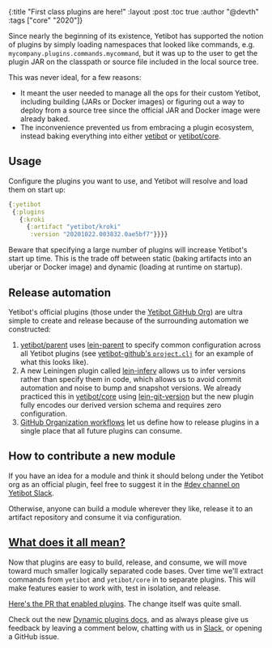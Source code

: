 {:title "First class plugins are here!"
 :layout :post
 :toc true
 :author "@devth"
 :tags  ["core" "2020"]}

Since nearly the beginning of its existence, Yetibot has supported the notion of
plugins by simply loading namespaces that looked like commands, e.g.
`mycompany.plugins.commands.mycommand`, but it was up to the user to get the
plugin JAR on the classpath or source file included in the local source tree.

This was never ideal, for a few reasons:

- It meant the user needed to manage all the ops for their custom Yetibot,
  including building (JARs or Docker images) or figuring out a way to deploy
  from a source tree since the official JAR and Docker image were already baked.
- The inconvenience prevented us from embracing a plugin ecosystem, instead
  baking everything into either [yetibot](https://github.com/yetibot/yetibot)
  or [yetibot/core](https://github.com/yetibot/core).

## Usage

Configure the plugins you want to use, and Yetibot will resolve and load them on
start up:

```clojure
{:yetibot
 {:plugins
   {:kroki
     {:artifact "yetibot/kroki"
      :version "20201022.003832.0ae5bf7"}}}}
```

Beware that specifying a large number of plugins will increase Yetibot's start
up time. This is the trade off between static (baking artifacts into an uberjar
or Docker image) and dynamic (loading at runtime on startup).

## Release automation

Yetibot's official plugins (those under the
[Yetibot GitHub Org](https://github.com/yetibot)) are ultra simple to create and
release because of the surrounding automation we constructed:

1. [yetibot/parent](https://github.com/yetibot/parent) uses
   [lein-parent](https://github.com/achin/lein-parent) to specify common
   configuration across all Yetibot plugins (see
   [yetibot-github's `project.clj`](https://github.com/yetibot/yetibot-github/blob/499bc7e902658fdb2461f166af9a6a94a75bd4cb/project.clj#L6-L13)
   for an example of what this looks like).
1. A new Leiningen plugin called
   [lein-inferv](https://github.com/devth/lein-inferv) allows us to infer
   versions rather than specify them in code, which allows us to avoid commit
   automation and noise to bump and snapshot versions. We already practiced this
   in [yetibot/core](https://github.com/yetibot/core) using
   [lein-git-version](https://github.com/arrdem/lein-git-version) but the new
   plugin fully encodes our derived version schema and requires zero
   configuration.
1. [GitHub Organization workflows](https://github.com/yetibot/.github/blob/main/workflow-templates/release.yml)
   let us define how to release plugins in a single place that all future
   plugins can consume.

## How to contribute a new module

If you have an idea for a module and think it should belong under the Yetibot
org as an official plugin, feel free to suggest it in the
[#dev channel on Yetibot Slack](https://slack.yetibot.com).

Otherwise, anyone can build a module wherever they like, release it to an
artifact repository and consume it via configuration.

## [What does it all mean?](https://www.youtube.com/watch?v=MX0D4oZwCsA)

Now that plugins are easy to build, release, and consume, we will move toward
much smaller logically separated code bases. Over time we'll extract commands
from `yetibot` and `yetibot/core` in to separate plugins. This will make
features easier to work with, test in isolation, and release.

[Here's the PR that enabled plugins](https://github.com/yetibot/yetibot.core/pull/153).
The change itself was quite small.

Check out the new [Dynamic plugins docs](/dev-guide#dynamic_plugins), and as
always please give us feedback by leaving a comment below, chatting with us in
[Slack](https://slack.yetibot.com), or opening a GitHub issue.
